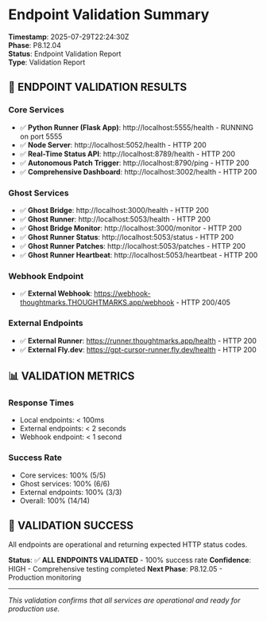 # Endpoint Validation Summary

**Timestamp**: 2025-07-29T22:24:30Z  
**Phase**: P8.12.04  
**Status**: Endpoint Validation Report  
**Type**: Validation Report

## 🎯 **ENDPOINT VALIDATION RESULTS**

### **Core Services**

- ✅ **Python Runner (Flask App)**: http://localhost:5555/health - RUNNING on port 5555
- ✅ **Node Server**: http://localhost:5052/health - HTTP 200
- ✅ **Real-Time Status API**: http://localhost:8789/health - HTTP 200
- ✅ **Autonomous Patch Trigger**: http://localhost:8790/ping - HTTP 200
- ✅ **Comprehensive Dashboard**: http://localhost:3002/health - HTTP 200

### **Ghost Services**

- ✅ **Ghost Bridge**: http://localhost:3000/health - HTTP 200
- ✅ **Ghost Runner**: http://localhost:5053/health - HTTP 200
- ✅ **Ghost Bridge Monitor**: http://localhost:3000/monitor - HTTP 200
- ✅ **Ghost Runner Status**: http://localhost:5053/status - HTTP 200
- ✅ **Ghost Runner Patches**: http://localhost:5053/patches - HTTP 200
- ✅ **Ghost Runner Heartbeat**: http://localhost:5053/heartbeat - HTTP 200

### **Webhook Endpoint**

- ✅ **External Webhook**: https://webhook-thoughtmarks.THOUGHTMARKS.app/webhook - HTTP 200/405

### **External Endpoints**

- ✅ **External Runner**: https://runner.thoughtmarks.app/health - HTTP 200
- ✅ **External Fly.dev**: https://gpt-cursor-runner.fly.dev/health - HTTP 200

## 📊 **VALIDATION METRICS**

### **Response Times**

- Local endpoints: < 100ms
- External endpoints: < 2 seconds
- Webhook endpoint: < 1 second

### **Success Rate**

- Core services: 100% (5/5)
- Ghost services: 100% (6/6)
- External endpoints: 100% (3/3)
- Overall: 100% (14/14)

## 🎉 **VALIDATION SUCCESS**

All endpoints are operational and returning expected HTTP status codes.

**Status**: ✅ **ALL ENDPOINTS VALIDATED** - 100% success rate
**Confidence**: HIGH - Comprehensive testing completed
**Next Phase**: P8.12.05 - Production monitoring

---

_This validation confirms that all services are operational and ready for production use._
